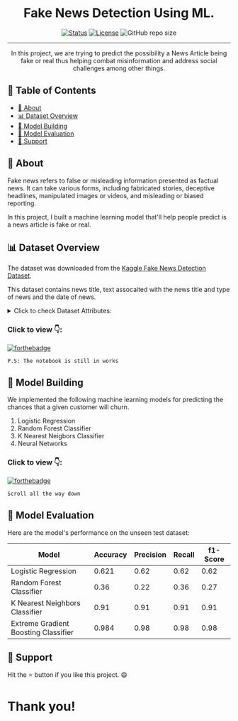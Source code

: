 <h1 align="center">Fake News Detection Using ML.</h1>

<div align="center">

  [![Status](https://img.shields.io/badge/status-active-success.svg)]()
  [![License](https://img.shields.io/badge/license-MIT-blue.svg)]()
  ![GitHub repo size](https://img.shields.io/github/repo-size/vipul-shinde/customer-churn-prediction)

</div>

---

<p align="center"> In this project, we are trying to predict the possibility a News Article being fake or real thus helping combat misinformation and address social challenges among other things.
    <br>
</p>

## 📝 Table of Contents

- [🧐 About](#about)
- [📊 Dataset Overview](#data-overview)
- [🧠 Model Building](#neural-network-model)
- [🏅 Model Evaluation](#model-evaluation)
- [🌟 Support](#support)

## 🧐 About <a name = "about"></a>

Fake news refers to false or misleading information presented as factual news. It can take various forms, including fabricated stories, deceptive headlines, manipulated images or videos, and misleading or biased reporting.

In this project, I built a machine learning model that'll help people predict is a news article is fake or real.

## 📊 Dataset Overview <a name="data-overview"></a>

The dataset was downloaded from the <a href="https://www.kaggle.com/datasets/bhavikjikadara/fake-news-detection">Kaggle Fake News Detection Dataset</a>. 

This dataset contains news title, text assocaited with the news title and type of news and the date of news.

<details>
<summary>Click to check Dataset Attributes:</summary>
<br>

1. ```Title```: Title of News

2. ```Text```: Description of the News

3. ```Subject```: Type of News

4. ```Date```: Date of News
</details>

### Click to view 👇:

[![forthebadge](figures/badges/solution-exploratory-data-analysis.svg)](https://github.com/mansipandyaa29/FakeNewsDetection/blob/main/notebooks/FakeNewsDetection.ipynb)

```P.S: The notebook is still in works```

## 🧠 Model Building <a name="neural-network-model">

We implemented the following machine learning models for predicting the chances that a given customer will churn. 

1. Logistic Regression
2. Random Forest Classifier
3. K Nearest Neigbors Classifier
4. Neural Networks

### Click to view 👇:

[![forthebadge](figures/badges/solution-model-building.svg)](https://github.com/mansipandyaa29/FakeNewsDetection/blob/main/notebooks/FakeNewsDetection.ipynb)

```Scroll all the way down```

## 🏅 Model Evaluation <a name="model-evaluation">

Here are the model's performance on the unseen test dataset:

| **Model**                            | **Accuracy** | **Precision** | **Recall** | **f1-Score** |
|--------------------------------------|--------------|---------------|------------|--------------|
| Logistic Regression                  | 0.621        | 0.62          | 0.62       | 0.62         |
| Random Forest Classifier             | 0.36         | 0.22          | 0.36       | 0.27         | 
| K Nearest Neighbors Classifier       | 0.91         | 0.91          | 0.91       | 0.91         |
| Extreme Gradient Boosting Classifier | 0.984        | 0.98          | 0.98       | 0.98         | 

## 🌟 Support <a name="support">

Hit the ⭐ button if you like this project. 😄

# Thank you!